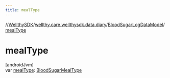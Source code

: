 ```yaml
---
title: mealType
---
```

//[WellthySDK](../../../index.html)/[wellthy.care.wellthysdk.data.diary](../index.html)/[BloodSugarLogDataModel](index.html)/[mealType](meal-type.html)



# mealType



[androidJvm]\
var [mealType](meal-type.html): [BloodSugarMealType](../-blood-sugar-meal-type/index.html)




